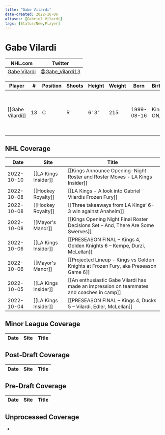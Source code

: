```yaml
---
title: "Gabe Vilardi"
date-created: 2022-10-06
aliases: [Gabriel Vilardi]
tags: [Status/New,Player]
---
```


# Gabe Vilardi

NHL.com | Twitter
-|-
[Gabe Vilardi](https://www.nhl.com/player/gabriel-vilardi-8480014) | [@Gabe_Vilardi13](https://twitter.com/Gabe_Vilardi13)

Player | \# | Position | Shoots | Height | Weight | Born | Birthplace | Draft 
-|-|-|-|-|-|-|-|-
[[Gabe Vilardi]] | 13 | C | R | 6' 3" | 215 | 1999-08-16 | Kingston, ON, CAN | 2017 LAK, 1st rd, 11th pk (11th overall)



## NHL  Coverage
Date | Site| Title
---|---|---
2022-10-10 | [[LA Kings Insider]] | [[Kings Announce Opening-Night Roster and Roster Moves - LA Kings Insider]]
2022-10-08 | [[Hockey Royalty]] | [[LA Kings - A look into Gabriel Vilardis Frozen Fury]]
2022-10-08 | [[Hockey Royalty]] | [[Three takeaways from LA Kings’ 6-3 win against Anaheim]]
2022-10-08 | [[Mayor's Manor]] | [[Kings Opening Night Final Roster Decisions Set – And, There Are Some Swerves]]
2022-10-06 | [[LA Kings Insider]] | [[PRESEASON FINAL – Kings 4, Golden Knights 6 – Kempe, Durzi, McLellan]]
2022-10-06 | [[Mayor's Manor]] | [[Projected Lineup - Kings vs Golden Knights at Frozen Fury, aka Preseason Game 6]]
2022-10-05 | [[LA Kings Insider]] |  [[An enthusiastic Gabe Vilardi has made an impression on teammates and coaches in camp]]
2022-10-04   | [[LA Kings Insider]]  | [[PRESEASON FINAL – Kings 4, Ducks 5 – Vilardi, Edler, McLellan]]

## Minor League Coverage
Date | Site |  Title
---|---|---




## Post-Draft Coverage
Date | Site |  Title
---|---|---



## Pre-Draft Coverage
Date | Site |  Title
---|---|---

## Unprocessed Coverage
- 
